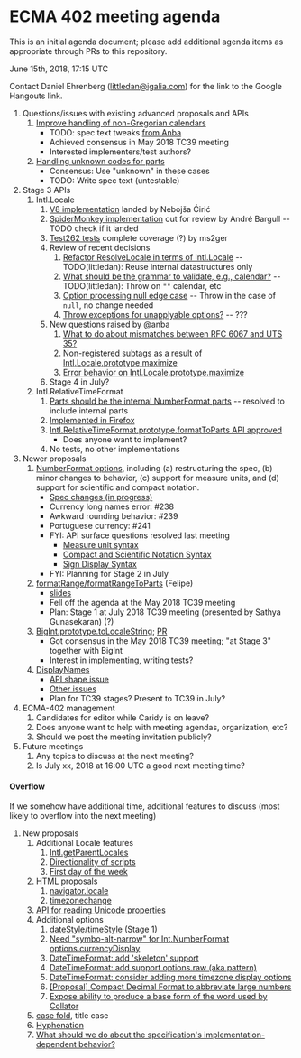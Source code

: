 # ECMA 402 meeting agenda

This is an initial agenda document; please add additional agenda items as appropriate through PRs to this repository.

June 15th, 2018, 17:15 UTC

Contact Daniel Ehrenberg (littledan@igalia.com) for the link to the Google Hangouts link.

1. Questions/issues with existing advanced proposals and APIs
    1. [Improve handling of non-Gregorian calendars](https://github.com/tc39/ecma402/pull/227)
        - TODO: spec text tweaks [from Anba](https://github.com/tc39/ecma402/pull/227#issuecomment-389211876)
        - Achieved consensus in May 2018 TC39 meeting
        - Interested implementers/test authors?
    1. [Handling unknown codes for parts](https://github.com/tc39/ecma402/issues/231)
        - Consensus: Use "unknown" in these cases
        - TODO: Write spec text (untestable)
1. Stage 3 APIs
    1. Intl.Locale
        1. [V8 implementation](https://chromium-review.googlesource.com/c/v8/v8/+/1014411) landed by Nebojša Ćirić
        1. [SpiderMonkey implementation](https://bugzilla.mozilla.org/show_bug.cgi?format=default&id=1433303) out for review by André Bargull -- TODO check if it landed
        1. [Test262 tests](https://github.com/tc39/test262/pull/1553) complete coverage (?) by ms2ger
        1. Review of recent decisions
            1. [Refactor ResolveLocale in terms of Intl.Locale](https://github.com/tc39/proposal-intl-locale/pull/36#issuecomment-389621874) -- TODO(littledan): Reuse internal datastructures only
            1. [What should be the grammar to validate, e.g., calendar?](https://github.com/tc39/proposal-intl-locale/pull/23#issuecomment-389355014) -- TODO(littledan): Throw on `""` calendar, etc
            1. [Option processing null edge case](https://github.com/tc39/proposal-intl-locale/issues/40) -- Throw in the case of `null`, no change needed
            1. [Throw exceptions for unapplyable options?](https://github.com/tc39/proposal-intl-locale/issues/25) -- ???
        1. New questions raised by @anba
            1. [What to do about mismatches between RFC 6067 and UTS 35?](https://github.com/tc39/proposal-intl-locale/issues/43)
            1. [Non-registered subtags as a result of Intl.Locale.prototype.maximize](https://github.com/tc39/proposal-intl-locale/issues/41)
            1. [Error behavior on Intl.Locale.prototype.maximize](https://github.com/tc39/proposal-intl-locale/issues/42)
        1. Stage 4 in July?
    1. Intl.RelativeTimeFormat
        1. [Parts should be the internal NumberFormat parts](https://github.com/tc39/proposal-intl-relative-time/pull/70) -- resolved to include internal parts
        1. [Implemented in Firefox](https://bugzilla.mozilla.org/show_bug.cgi?format=default&id=1270140) 
        1. [Intl.RelativeTimeFormat.prototype.formatToParts API approved](https://docs.google.com/document/d/1YheKc9OHt4AegzB0NeaHo5wTzpS4ia2irqXQSYXSUm0/edit#heading=h.jr7nec16y88w)
            - Does anyone want to implement?
        1. No tests, no other implementations
1. Newer proposals
    1. [NumberFormat options](https://github.com/sffc/proposal-unified-intl-numberformat), including (a) restructuring the spec, (b) minor changes to behavior, (c) support for measure units, and (d) support for scientific and compact notation.
        - [Spec changes (in progress)](https://github.com/sffc/proposal-unified-intl-numberformat/compare/e0ee374...sffc:master)
        - Currency long names error: #238
        - Awkward rounding behavior: #239
        - Portuguese currency: #241
        - FYI: API surface questions resolved last meeting
            - [Measure unit syntax](https://github.com/sffc/proposal-unified-intl-numberformat/issues/3)
            - [Compact and Scientific Notation Syntax](https://github.com/sffc/proposal-unified-intl-numberformat/issues/5)
            - [Sign Display Syntax](https://github.com/sffc/proposal-unified-intl-numberformat/issues/6)
        - FYI: Planning for Stage 2 in July
    1. [formatRange/formatRangeToParts](https://github.com/fabalbon/proposal-intl-DateTimeFormat-formatRange) (Felipe)
        - [slides](https://docs.google.com/presentation/d/e/2PACX-1vQXuKpkf-kHF4Ue-35PAez79EL2bTU-s3dGbQvj0zwOzbqnF1zJJif_RT8wV9v8VkI4agEzvBPbKOoi/pub)
        - Fell off the agenda at the May 2018 TC39 meeting
        - Plan: Stage 1 at July 2018 TC39 meeting (presented by Sathya Gunasekaran) (?)
    1. [BigInt.prototype.toLocaleString](https://github.com/tc39/ecma402/issues/218#issuecomment-370789166); [PR](https://github.com/tc39/ecma402/pull/236)
        - Got consensus in the May 2018 TC39 meeting; "at Stage 3" together with BigInt
        - Interest in implementing, writing tests?
    1. [DisplayNames](https://github.com/brawer/proposal-intl-displaynames)
        - [API shape issue](https://github.com/brawer/proposal-intl-displaynames/issues/4)
        - [Other issues](https://github.com/brawer/proposal-intl-displaynames/issues)
        - Plan for TC39 stages? Present to TC39 in July?
1. ECMA-402 management
    1. Candidates for editor while Caridy is on leave?
    1. Does anyone want to help with meeting agendas, organization, etc?
    1. Should we post the meeting invitation publicly?
1. Future meetings
    1. Any topics to discuss at the next meeting?
    1. Is July xx, 2018 at 16:00 UTC a good next meeting time?

#### Overflow

If we somehow have additional time, additional features to discuss (most likely to overflow into the next meeting)

1. New proposals
    1. Additional Locale features
        1. [Intl.getParentLocales](https://github.com/tc39/ecma402/issues/87)
        1. [Directionality of scripts](https://github.com/tc39/ecma402/issues/205)
        1. [First day of the week](https://github.com/tc39/ecma402/issues/6)
    1. HTML proposals
        1. [navigator.locale](https://github.com/whatwg/html/pull/3046)
        1. [timezonechange](https://github.com/whatwg/html/pull/3047)
    1. [API for reading Unicode properties](https://github.com/tc39/ecma402/issues/90)
    1. Additional options
        1. [dateStyle/timeStyle](https://github.com/tc39/proposal-ecma402-datetime-style) (Stage 1)
        1. [Need "symbo-alt-narrow" for Int.NumberFormat options.currencyDisplay](https://github.com/tc39/ecma402/issues/200)
        1. [DateTimeFormat: add 'skeleton' support](https://github.com/tc39/ecma402/issues/189)
        1. [DateTimeFormat: add support options.raw (aka pattern)](https://github.com/tc39/ecma402/issues/190)
        1. [DateTimeFormat: consider adding more timezone display options](https://github.com/tc39/ecma402/issues/119)
        1. [[Proposal] Compact Decimal Format to abbreviate large numbers](https://github.com/tc39/ecma402/issues/37)
        1. [Expose ability to produce a base form of the word used by Collator](https://github.com/tc39/ecma402/issues/44)
    1. [case fold](https://github.com/tc39/ecma402/issues/99), title case
    1. [Hyphenation](https://github.com/tc39/ecma402/issues/93)
    1. [What should we do about the specification's implementation-dependent behavior?](https://github.com/tc39/ecma402/issues/113)
